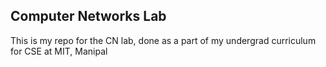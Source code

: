 ## Computer Networks Lab
This is my repo for the CN lab, done as a part of my undergrad curriculum for CSE at MIT, Manipal

